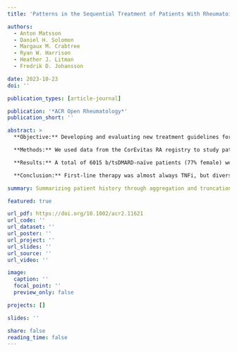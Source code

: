 ```yaml
---
title: 'Patterns in the Sequential Treatment of Patients With Rheumatoid Arthritis Starting a Biologic or Targeted Synthetic Disease-Modifying Antirheumatic Drug: 10-Year Experience From a US-Based Registry'

authors:
  - Anton Matsson
  - Daniel H. Solomon
  - Margaux M. Crabtree
  - Ryan W. Harrison
  - Heather J. Litman
  - Fredrik D. Johansson

date: 2023-10-23
doi: ''

publication_types: [article-journal]

publication: '*ACR Open Rheumatology*'
publication_short: ''

abstract: >
  **Objective:** Developing and evaluating new treatment guidelines for rheumatoid arthritis (RA) based on observational data requires a quantitative understanding of patterns in current treatment practice with biologic and targeted synthetic disease-modifying antirheumatic drugs (b/tsDMARDs).

  **Methods:** We used data from the CorEvitas RA registry to study patients starting their first b/tsDMARD therapy, defined as the first line of therapy, between 2012 and the end of 2021. We identified treatment patterns as unique sequences of therapy changes following and including the first-line therapy. Therapy cycling was defined as switching back to a treatment from a previously used therapeutic class.

  **Results:** A total of 6015 b/tsDMARD-naïve patients (77% female) were included in the analysis. Their median age was 58 years, and their median disease duration was 3 years. In 2012–2014, 80% of the patients started a tumor necrosis factor inhibitor (TNFi) as their first b/tsDMARD. However, the use of TNFi decreased in favor of Janus kinase inhibitors since 2015. Although the number of treatment patterns was large, therapy cycling was relatively common. For example, 601 patterns were observed among 1133 patients who changed therapy at least four times, of whom 85.3% experienced therapy cycling. Furthermore, the duration of each of the first three lines of therapy decreased over the past decade. For example, the median duration of the first-line therapy was 153 days in 2018–2021 compared to 208 days in 2015–2017 (P < 0.001).

  **Conclusion:** First-line therapy was almost always TNFi, but diversity in treatment choice was high after that. This practice variation allows for proposing and evaluating new guidelines for sequential treatment of RA. It also presents statistical challenges to compare patients with different treatment sequences.

summary: Summarizing patient history through aggregation and truncation allows for interpretable and accurate modeling of policies in sequential decision-making.

featured: true

url_pdf: https://doi.org/10.1002/acr2.11621
url_code: ''
url_dataset: ''
url_poster: ''
url_project: ''
url_slides: ''
url_source: ''
url_video: ''

image:
  caption: ''
  focal_point: ''
  preview_only: false

projects: []

slides: ''

share: false
reading_time: false
---
```


